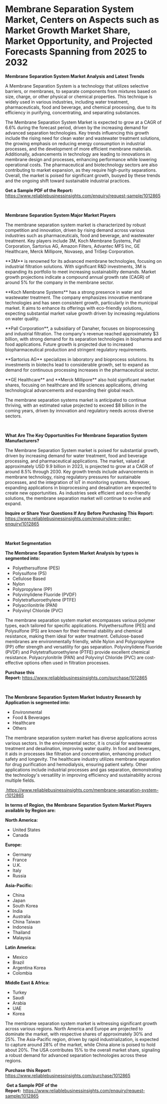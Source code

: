 <p><h1>Membrane Separation System Market, Centers on Aspects such as Market Growth Market Share, Market Opportunity, and Projected Forecasts Spanning from 2025 to 2032</h1></p><p><strong>Membrane Separation System Market Analysis and Latest Trends</strong></p>
<p><p>A Membrane Separation System is a technology that utilizes selective barriers, or membranes, to separate components from mixtures based on size, charge, or other physical or chemical properties. This technique is widely used in various industries, including water treatment, pharmaceuticals, food and beverage, and chemical processing, due to its efficiency in purifying, concentrating, and separating substances.</p><p>The Membrane Separation System Market is expected to grow at a CAGR of 6.6% during the forecast period, driven by the increasing demand for advanced separation technologies. Key trends influencing this growth include the rising need for clean water and wastewater treatment solutions, the growing emphasis on reducing energy consumption in industrial processes, and the development of more efficient membrane materials. Additionally, advancements in technology are leading to innovations in membrane design and processes, enhancing performance while lowering operational costs. The pharmaceutical and biotechnology sectors are also contributing to market expansion, as they require high-purity separations. Overall, the market is poised for significant growth, buoyed by these trends and the ongoing shift toward sustainable industrial practices.</p></p>
<p><strong>Get a Sample PDF of the Report:&nbsp;</strong> <a href="https://www.reliablebusinessinsights.com/enquiry/request-sample/1012865?utm_campaign=2292&utm_medium=2&utm_source=Github&utm_content=ia&utm_term=16042025&utm_id=membrane-separation-system">https://www.reliablebusinessinsights.com/enquiry/request-sample/1012865</a></p>
<p>&nbsp;</p>
<p><strong>Membrane Separation System Major Market Players</strong></p>
<p><p>The membrane separation system market is characterized by robust competition and innovation, driven by rising demand across various industries such as pharmaceuticals, food and beverage, and wastewater treatment. Key players include 3M, Koch Membrane Systems, Pall Corporation, Sartorius AG, Amazon Filters, Advantec MFS Inc, GE Healthcare, Merck Millipore, Novasep, and TriSep Corporation.</p><p>**3M** is renowned for its advanced membrane technologies, focusing on industrial filtration solutions. With significant R&D investments, 3M is expanding its portfolio to meet increasing sustainability demands. Market growth projections indicate a compound annual growth rate (CAGR) of around 5% for the company in the membrane sector.</p><p>**Koch Membrane Systems** has a strong presence in water and wastewater treatment. The company emphasizes innovative membrane technologies and has seen consistent growth, particularly in the municipal market. It aims to enhance its offerings with eco-friendly solutions, expecting substantial market value growth driven by increasing regulations on water quality.</p><p>**Pall Corporation**, a subsidiary of Danaher, focuses on bioprocessing and industrial filtration. The company's revenue reached approximately $3 billion, with strong demand for its separation technologies in biopharma and food applications. Future growth is projected due to increased biopharmaceutical production and stringent regulatory requirements.</p><p>**Sartorius AG** specializes in laboratory and bioprocess solutions. Its investments in biotechs lead to considerable growth, set to expand as demand for continuous processing increases in the pharmaceutical sector.</p><p>**GE Healthcare** and **Merck Millipore** also hold significant market shares, focusing on healthcare and life sciences applications, driving technological advancements and expanding their global reach.</p><p>The membrane separation systems market is anticipated to continue thriving, with an estimated value projected to exceed $8 billion in the coming years, driven by innovation and regulatory needs across diverse sectors.</p></p>
<p>&nbsp;</p>
<p><strong>What Are The Key Opportunities For Membrane Separation System Manufacturers?</strong></p>
<p><p>The Membrane Separation System market is poised for substantial growth, driven by increasing demand for water treatment, food and beverage processing, and pharmaceutical applications. The market, valued at approximately USD 9.9 billion in 2023, is projected to grow at a CAGR of around 8.5% through 2030. Key growth trends include advancements in membrane technology, rising regulatory pressures for sustainable processes, and the integration of IoT in monitoring systems. Moreover, expanding applications in bioprocessing and desalination are expected to create new opportunities. As industries seek efficient and eco-friendly solutions, the membrane separation market will continue to evolve and expand.</p></p>
<p><strong>Inquire or Share Your Questions If Any Before Purchasing This Report:</strong> <a href="https://www.reliablebusinessinsights.com/enquiry/pre-order-enquiry/1012865?utm_campaign=2292&utm_medium=2&utm_source=Github&utm_content=ia&utm_term=16042025&utm_id=membrane-separation-system">https://www.reliablebusinessinsights.com/enquiry/pre-order-enquiry/1012865</a></p>
<p>&nbsp;</p>
<p><strong>Market Segmentation</strong></p>
<p><strong>The Membrane Separation System Market Analysis by types is segmented into:</strong></p>
<p><ul><li>Polyethersulfone (PES)</li><li>Polysulfone (PS)</li><li>Cellulose Based</li><li>Nylon</li><li>Polypropylene (PP)</li><li>Polyvinylidene Fluoride (PVDF)</li><li>Polytetrafluoroethylene (PTFE)</li><li>Polyacrilonitrile (PAN)</li><li>Polyvinyl Chloride (PVC)</li></ul></p>
<p><p>The membrane separation system market encompasses various polymer types, each tailored for specific applications. Polyethersulfone (PES) and Polysulfone (PS) are known for their thermal stability and chemical resistance, making them ideal for water treatment. Cellulose-based membranes are environmentally friendly, while Nylon and Polypropylene (PP) offer strength and versatility for gas separation. Polyvinylidene Fluoride (PVDF) and Polytetrafluoroethylene (PTFE) provide excellent chemical resistance. Polyacrylonitrile (PAN) and Polyvinyl Chloride (PVC) are cost-effective options often used in filtration processes.</p></p>
<p><strong>Purchase this Report:&nbsp;</strong><a href="https://www.reliablebusinessinsights.com/purchase/1012865?utm_campaign=2292&utm_medium=2&utm_source=Github&utm_content=ia&utm_term=16042025&utm_id=membrane-separation-system">https://www.reliablebusinessinsights.com/purchase/1012865</a></p>
<p>&nbsp;</p>
<p><strong>The Membrane Separation System Market Industry Research by Application is segmented into:</strong></p>
<p><ul><li>Environmental</li><li>Food & Beverages</li><li>Healthcare</li><li>Others</li></ul></p>
<p><p>The membrane separation system market has diverse applications across various sectors. In the environmental sector, it is crucial for wastewater treatment and desalination, improving water quality. In food and beverages, it aids in processes like filtration and concentration, enhancing product safety and longevity. The healthcare industry utilizes membrane separation for drug purification and hemodialysis, ensuring patient safety. Other applications include industrial processes and gas separation, demonstrating the technology's versatility in improving efficiency and sustainability across multiple fields.</p></p>
<p><a href="https://www.reliablebusinessinsights.com/membrane-separation-system-r1012865?utm_campaign=2292&utm_medium=2&utm_source=Github&utm_content=ia&utm_term=16042025&utm_id=membrane-separation-system">&nbsp;https://www.reliablebusinessinsights.com/membrane-separation-system-r1012865</a></p>
<p><strong>In terms of Region, the Membrane Separation System Market Players available by Region are:</strong></p>
<p>
    <p> <strong> North America: </strong>
        <ul>
            <li>United States</li>
            <li>Canada</li>
        </ul>
        </p> 
    <p> <strong> Europe: </strong>
        <ul>
            <li>Germany</li>
            <li>France</li>
            <li>U.K.</li>
            <li>Italy</li>
            <li>Russia</li>
        </ul>
        </p> 
    <p> <strong> Asia-Pacific: </strong>
        <ul>
            <li>China</li>
            <li>Japan</li>
            <li>South Korea</li>
            <li>India</li>
            <li>Australia</li>
            <li>China Taiwan</li>
            <li>Indonesia</li>
            <li>Thailand</li>
            <li>Malaysia</li>
        </ul>
        </p> 
    <p> <strong> Latin America: </strong>
        <ul>
            <li>Mexico</li>
            <li>Brazil</li>
            <li>Argentina Korea</li>
            <li>Colombia</li>
        </ul>
        </p> 
    <p> <strong> Middle East & Africa: </strong>
        <ul>
            <li>Turkey</li>
            <li>Saudi</li>
            <li>Arabia</li>
            <li>UAE</li>
            <li>Korea</li>
        </ul>
    </p>
    </p>
<p><p>The membrane separation system market is witnessing significant growth across various regions. North America and Europe are projected to dominate the market, with respective shares of approximately 30% and 25%. The Asia-Pacific region, driven by rapid industrialization, is expected to capture around 28% of the market, while China alone is poised to hold about 20%. The USA contributes 15% to the overall market share, signaling a robust demand for advanced separation technologies across these regions.</p></p>
<p><strong>Purchase this Report: </strong><a href="https://www.reliablebusinessinsights.com/purchase/1012865?utm_campaign=2292&utm_medium=2&utm_source=Github&utm_content=ia&utm_term=16042025&utm_id=membrane-separation-system">https://www.reliablebusinessinsights.com/purchase/1012865</a></p>
<p>&nbsp;<strong>Get a Sample PDF of the Report:&nbsp;&nbsp;</strong><a href="https://www.reliablebusinessinsights.com/enquiry/request-sample/1012865?utm_campaign=2292&utm_medium=2&utm_source=Github&utm_content=ia&utm_term=16042025&utm_id=membrane-separation-system">https://www.reliablebusinessinsights.com/enquiry/request-sample/1012865</a></p>
<p><strong></strong></p>
<p><p></p><p></p><p></p></p>
